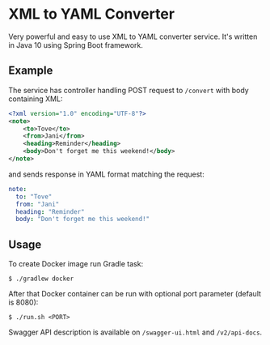 # XML to YAML Converter

Very powerful and easy to use XML to YAML converter service. It's written in Java 10 using Spring Boot framework.

## Example

The service has controller handling POST request to `/convert` with body containing XML:
```xml
<?xml version="1.0" encoding="UTF-8"?>
<note>
    <to>Tove</to>
    <from>Jani</from>
    <heading>Reminder</heading>
    <body>Don't forget me this weekend!</body>
</note>
```

and sends response in YAML format matching the request:
```yaml
note:
  to: "Tove"
  from: "Jani"
  heading: "Reminder"
  body: "Don't forget me this weekend!"
```

## Usage 

To create Docker image run Gradle task:

`$ ./gradlew docker`

After that Docker container can be run with optional port parameter (default is 8080):

`$ ./run.sh <PORT>`

Swagger API description is available on `/swagger-ui.html` and `/v2/api-docs`.
